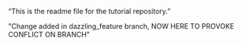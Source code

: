“This is the readme file for the tutorial repository.”

"Change added in dazzling_feature branch, NOW HERE TO PROVOKE CONFLICT ON BRANCH"
